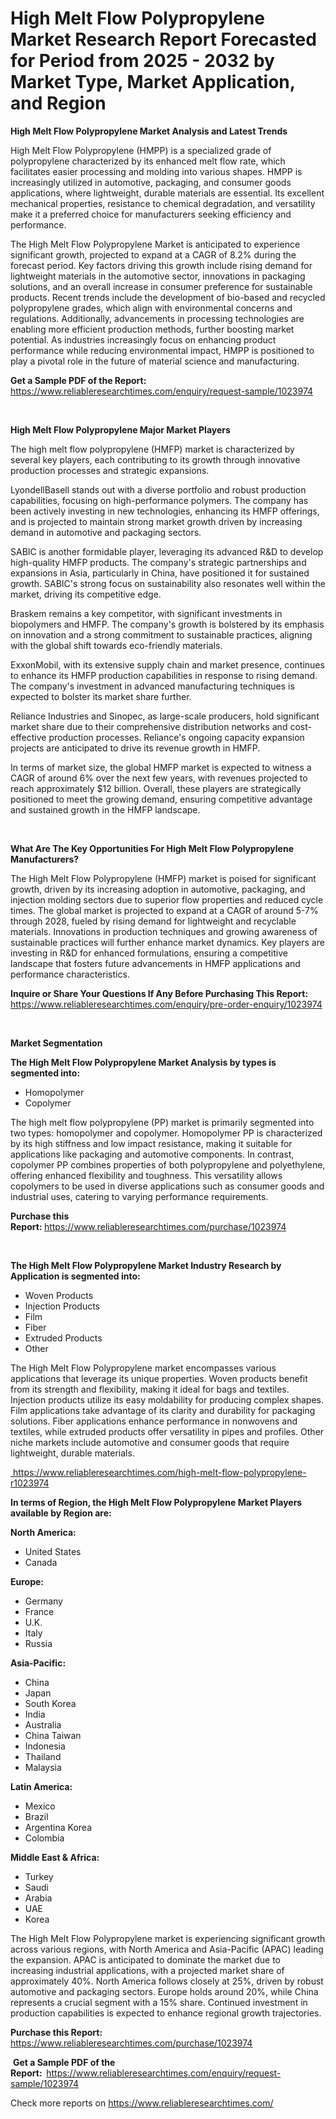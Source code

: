 <p><h1>High Melt Flow Polypropylene Market Research Report Forecasted for Period from 2025 -  2032 by Market Type, Market Application, and Region</h1></p><p><strong>High Melt Flow Polypropylene Market Analysis and Latest Trends</strong></p>
<p><p>High Melt Flow Polypropylene (HMPP) is a specialized grade of polypropylene characterized by its enhanced melt flow rate, which facilitates easier processing and molding into various shapes. HMPP is increasingly utilized in automotive, packaging, and consumer goods applications, where lightweight, durable materials are essential. Its excellent mechanical properties, resistance to chemical degradation, and versatility make it a preferred choice for manufacturers seeking efficiency and performance.</p><p>The High Melt Flow Polypropylene Market is anticipated to experience significant growth, projected to expand at a CAGR of 8.2% during the forecast period. Key factors driving this growth include rising demand for lightweight materials in the automotive sector, innovations in packaging solutions, and an overall increase in consumer preference for sustainable products. Recent trends include the development of bio-based and recycled polypropylene grades, which align with environmental concerns and regulations. Additionally, advancements in processing technologies are enabling more efficient production methods, further boosting market potential. As industries increasingly focus on enhancing product performance while reducing environmental impact, HMPP is positioned to play a pivotal role in the future of material science and manufacturing.</p></p>
<p><strong>Get a Sample PDF of the Report:&nbsp;</strong> <a href="https://www.reliableresearchtimes.com/enquiry/request-sample/1023974?utm_campaign=2956&utm_medium=2&utm_source=Github&utm_content=ia&utm_term=06032025&utm_id=high-melt-flow-polypropylene">https://www.reliableresearchtimes.com/enquiry/request-sample/1023974</a></p>
<p>&nbsp;</p>
<p><strong>High Melt Flow Polypropylene Major Market Players</strong></p>
<p><p>The high melt flow polypropylene (HMFP) market is characterized by several key players, each contributing to its growth through innovative production processes and strategic expansions. </p><p>LyondellBasell stands out with a diverse portfolio and robust production capabilities, focusing on high-performance polymers. The company has been actively investing in new technologies, enhancing its HMFP offerings, and is projected to maintain strong market growth driven by increasing demand in automotive and packaging sectors.</p><p>SABIC is another formidable player, leveraging its advanced R&D to develop high-quality HMFP products. The company's strategic partnerships and expansions in Asia, particularly in China, have positioned it for sustained growth. SABIC's strong focus on sustainability also resonates well within the market, driving its competitive edge.</p><p>Braskem remains a key competitor, with significant investments in biopolymers and HMFP. The company's growth is bolstered by its emphasis on innovation and a strong commitment to sustainable practices, aligning with the global shift towards eco-friendly materials.</p><p>ExxonMobil, with its extensive supply chain and market presence, continues to enhance its HMFP production capabilities in response to rising demand. The company's investment in advanced manufacturing techniques is expected to bolster its market share further.</p><p>Reliance Industries and Sinopec, as large-scale producers, hold significant market share due to their comprehensive distribution networks and cost-effective production processes. Reliance's ongoing capacity expansion projects are anticipated to drive its revenue growth in HMFP.</p><p>In terms of market size, the global HMFP market is expected to witness a CAGR of around 6% over the next few years, with revenues projected to reach approximately $12 billion. Overall, these players are strategically positioned to meet the growing demand, ensuring competitive advantage and sustained growth in the HMFP landscape.</p></p>
<p>&nbsp;</p>
<p><strong>What Are The Key Opportunities For High Melt Flow Polypropylene Manufacturers?</strong></p>
<p><p>The High Melt Flow Polypropylene (HMFP) market is poised for significant growth, driven by its increasing adoption in automotive, packaging, and injection molding sectors due to superior flow properties and reduced cycle times. The global market is projected to expand at a CAGR of around 5-7% through 2028, fueled by rising demand for lightweight and recyclable materials. Innovations in production techniques and growing awareness of sustainable practices will further enhance market dynamics. Key players are investing in R&D for enhanced formulations, ensuring a competitive landscape that fosters future advancements in HMFP applications and performance characteristics.</p></p>
<p><strong>Inquire or Share Your Questions If Any Before Purchasing This Report:</strong> <a href="https://www.reliableresearchtimes.com/enquiry/pre-order-enquiry/1023974?utm_campaign=2956&utm_medium=2&utm_source=Github&utm_content=ia&utm_term=06032025&utm_id=high-melt-flow-polypropylene">https://www.reliableresearchtimes.com/enquiry/pre-order-enquiry/1023974</a></p>
<p>&nbsp;</p>
<p><strong>Market Segmentation</strong></p>
<p><strong>The High Melt Flow Polypropylene Market Analysis by types is segmented into:</strong></p>
<p><ul><li>Homopolymer</li><li>Copolymer</li></ul></p>
<p><p>The high melt flow polypropylene (PP) market is primarily segmented into two types: homopolymer and copolymer. Homopolymer PP is characterized by its high stiffness and low impact resistance, making it suitable for applications like packaging and automotive components. In contrast, copolymer PP combines properties of both polypropylene and polyethylene, offering enhanced flexibility and toughness. This versatility allows copolymers to be used in diverse applications such as consumer goods and industrial uses, catering to varying performance requirements.</p></p>
<p><strong>Purchase this Report:&nbsp;</strong><a href="https://www.reliableresearchtimes.com/purchase/1023974?utm_campaign=2956&utm_medium=2&utm_source=Github&utm_content=ia&utm_term=06032025&utm_id=high-melt-flow-polypropylene">https://www.reliableresearchtimes.com/purchase/1023974</a></p>
<p>&nbsp;</p>
<p><strong>The High Melt Flow Polypropylene Market Industry Research by Application is segmented into:</strong></p>
<p><ul><li>Woven Products</li><li>Injection Products</li><li>Film</li><li>Fiber</li><li>Extruded Products</li><li>Other</li></ul></p>
<p><p>The High Melt Flow Polypropylene market encompasses various applications that leverage its unique properties. Woven products benefit from its strength and flexibility, making it ideal for bags and textiles. Injection products utilize its easy moldability for producing complex shapes. Film applications take advantage of its clarity and durability for packaging solutions. Fiber applications enhance performance in nonwovens and textiles, while extruded products offer versatility in pipes and profiles. Other niche markets include automotive and consumer goods that require lightweight, durable materials.</p></p>
<p><a href="https://www.reliableresearchtimes.com/high-melt-flow-polypropylene-r1023974?utm_campaign=2956&utm_medium=2&utm_source=Github&utm_content=ia&utm_term=06032025&utm_id=high-melt-flow-polypropylene">&nbsp;https://www.reliableresearchtimes.com/high-melt-flow-polypropylene-r1023974</a></p>
<p><strong>In terms of Region, the High Melt Flow Polypropylene Market Players available by Region are:</strong></p>
<p>
    <p> <strong> North America: </strong>
        <ul>
            <li>United States</li>
            <li>Canada</li>
        </ul>
        </p> 
    <p> <strong> Europe: </strong>
        <ul>
            <li>Germany</li>
            <li>France</li>
            <li>U.K.</li>
            <li>Italy</li>
            <li>Russia</li>
        </ul>
        </p> 
    <p> <strong> Asia-Pacific: </strong>
        <ul>
            <li>China</li>
            <li>Japan</li>
            <li>South Korea</li>
            <li>India</li>
            <li>Australia</li>
            <li>China Taiwan</li>
            <li>Indonesia</li>
            <li>Thailand</li>
            <li>Malaysia</li>
        </ul>
        </p> 
    <p> <strong> Latin America: </strong>
        <ul>
            <li>Mexico</li>
            <li>Brazil</li>
            <li>Argentina Korea</li>
            <li>Colombia</li>
        </ul>
        </p> 
    <p> <strong> Middle East & Africa: </strong>
        <ul>
            <li>Turkey</li>
            <li>Saudi</li>
            <li>Arabia</li>
            <li>UAE</li>
            <li>Korea</li>
        </ul>
    </p>
    </p>
<p><p>The High Melt Flow Polypropylene market is experiencing significant growth across various regions, with North America and Asia-Pacific (APAC) leading the expansion. APAC is anticipated to dominate the market due to increasing industrial applications, with a projected market share of approximately 40%. North America follows closely at 25%, driven by robust automotive and packaging sectors. Europe holds around 20%, while China represents a crucial segment with a 15% share. Continued investment in production capabilities is expected to enhance regional growth trajectories.</p></p>
<p><strong>Purchase this Report: </strong><a href="https://www.reliableresearchtimes.com/purchase/1023974?utm_campaign=2956&utm_medium=2&utm_source=Github&utm_content=ia&utm_term=06032025&utm_id=high-melt-flow-polypropylene">https://www.reliableresearchtimes.com/purchase/1023974</a></p>
<p>&nbsp;<strong>Get a Sample PDF of the Report:&nbsp;&nbsp;</strong><a href="https://www.reliableresearchtimes.com/enquiry/request-sample/1023974?utm_campaign=2956&utm_medium=2&utm_source=Github&utm_content=ia&utm_term=06032025&utm_id=high-melt-flow-polypropylene">https://www.reliableresearchtimes.com/enquiry/request-sample/1023974</a></p>
<p><strong></strong></p>
<p>Check more reports on <a href="https://www.reliableresearchtimes.com/?utm_campaign=2956&utm_medium=2&utm_source=Github&utm_content=ia&utm_term=06032025&utm_id=high-melt-flow-polypropylene">https://www.reliableresearchtimes.com/</a></p>